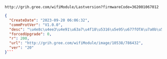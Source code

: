 `http://grih.gree.com/wifiModule/Lastversion?firmwareCode=362001067012`

```json
{
  "CreateDate": "2023-09-20 06:06:32",
  "commProtVer": "V1.0.0",
  "desc": "\u4e8c\u4ee3\u4e91\u63a7\u4f18\u5316\u5e95\u677fOTA\u7a0b\u5e8f\u5347\u7ea7\uff0c\u589e\u52a0\u57cb\u70b9\u529f\u80fd",
  "forcedUpgrade": 0,
  "r": 200,
  "url": "http://grih.gree.com/wifiModule/image/10538/786432",
  "ver": "20"
}```
